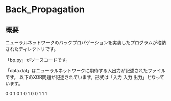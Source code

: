 # Back_Propagation

## 概要

ニューラルネットワークのバックプロパゲーションを実装したプログラムが格納されたディレクトリです。

「bp.py」がソースコードです。

「data.dat」はニューラルネットワークに期待する入出力が記述されたファイルです。
以下のXOR問題が記述されています。形式は「入力 入力 出力」となっています。

0 0 1
0 1 0
1 0 0
1 1 1
